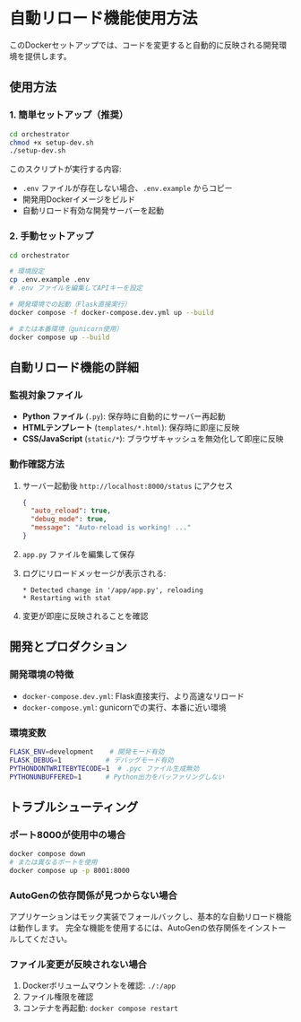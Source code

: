 # 自動リロード機能使用方法

このDockerセットアップでは、コードを変更すると自動的に反映される開発環境を提供します。

## 使用方法

### 1. 簡単セットアップ（推奨）

```bash
cd orchestrator
chmod +x setup-dev.sh
./setup-dev.sh
```

このスクリプトが実行する内容:
- `.env` ファイルが存在しない場合、`.env.example` からコピー
- 開発用Dockerイメージをビルド  
- 自動リロード有効な開発サーバーを起動

### 2. 手動セットアップ

```bash
cd orchestrator

# 環境設定
cp .env.example .env
# .env ファイルを編集してAPIキーを設定

# 開発環境での起動（Flask直接実行）
docker compose -f docker-compose.dev.yml up --build

# または本番環境（gunicorn使用）  
docker compose up --build
```

## 自動リロード機能の詳細

### 監視対象ファイル
- **Python ファイル** (`.py`): 保存時に自動的にサーバー再起動
- **HTMLテンプレート** (`templates/*.html`): 保存時に即座に反映
- **CSS/JavaScript** (`static/*`): ブラウザキャッシュを無効化して即座に反映

### 動作確認方法

1. サーバー起動後 `http://localhost:8000/status` にアクセス
   ```json
   {
     "auto_reload": true,
     "debug_mode": true,
     "message": "Auto-reload is working! ..."
   }
   ```

2. `app.py` ファイルを編集して保存
3. ログにリロードメッセージが表示される:
   ```
   * Detected change in '/app/app.py', reloading
   * Restarting with stat
   ```

4. 変更が即座に反映されることを確認

## 開発とプロダクション

### 開発環境の特徴
- `docker-compose.dev.yml`: Flask直接実行、より高速なリロード
- `docker-compose.yml`: gunicornでの実行、本番に近い環境

### 環境変数
```bash
FLASK_ENV=development    # 開発モード有効
FLASK_DEBUG=1           # デバッグモード有効
PYTHONDONTWRITEBYTECODE=1  # .pyc ファイル生成無効
PYTHONUNBUFFERED=1      # Python出力をバッファリングしない
```

## トラブルシューティング

### ポート8000が使用中の場合
```bash
docker compose down
# または異なるポートを使用
docker compose up -p 8001:8000
```

### AutoGenの依存関係が見つからない場合
アプリケーションはモック実装でフォールバックし、基本的な自動リロード機能は動作します。
完全な機能を使用するには、AutoGenの依存関係をインストールしてください。

### ファイル変更が反映されない場合
1. Dockerボリュームマウントを確認: `./:/app`
2. ファイル権限を確認
3. コンテナを再起動: `docker compose restart`